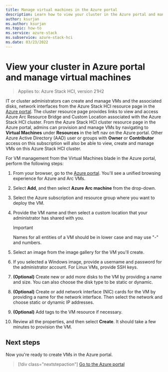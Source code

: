 ```yaml
---
title: Manage virtual machines in the Azure portal
description: Learn how to view your cluster in the Azure portal and manage virtual machines.
author: ksurjan
ms.author: ksurjan
ms.topic: how-to
ms.service: azure-stack
ms.subservice: azure-stack-hci
ms.date: 03/23/2022
---
```


# View your cluster in Azure portal and manage virtual machines

> Applies to: Azure Stack HCI, version 21H2

IT or cluster administrators can create and manage VMs and the associated disks, network interfaces from the Azure Stack HCI resource page in the [Azure portal](https://portal.azure.com/#blade/HubsExtension/BrowseResource/resourceType/Microsoft.AzureStackHCI%2Fclusters). The cluster resource page provides links to view and access Azure Arc Resource Bridge and Custom Location associated with the Azure Stack HCI cluster. From the Azure Stack HCI cluster resource page in the Azure portal, admins can provision and manage VMs by navigating to **Virtual Machines** under **Resources** in the left nav on the Azure portal. Other Azure Active Directory (AAD) user or groups with **Owner** or **Contributor** access on this subscription will also be able to view, create and manage VMs on this Azure Stack HCI cluster.

For VM management from the Virtual Machines blade in the Azure portal, perform the following steps:

1. From your browser, go to the [Azure portal](https://portal.azure.com/#blade/HubsExtension/BrowseResource/resourceType/Microsoft.Compute%2FVirtualMachines). You'll see a unified browsing experience for Azure and Arc VMs.

1. Select **Add**, and then select **Azure Arc machine** from the drop-down.

1. Select the Azure subscription and resource group where you want to deploy the VM.

1. Provide the VM name and then select a custom location that your administrator has shared with you.

   > [!IMPORTANT]
   > Names for all entities of a VM should be in lower case and may use "-" and numbers.
   
1. Select an image from the image gallery for the VM you'll create.

1. If you selected a Windows image, provide a username and password for the administrator account. For Linux VMs, provide SSH keys.

1. **(Optional)** Create new or add more disks to the VM by providing a name and size. You can also choose the disk type to be static or dynamic.

1. **(Optional)** Create or add network interface (NIC) cards for the VM by providing a name for the network interface. Then select the network and choose static or dynamic IP addresses.

1. **(Optional)** Add tags to the VM resource if necessary.

1. Review all the properties, and then select **Create**. It should take a few minutes to provision the VM.

## Next steps

Now you're ready to create VMs in the Azure portal.

> [!div class="nextstepaction"]
> [Go to the Azure portal](https://portal.azure.com/#home)
